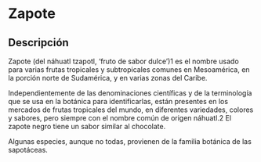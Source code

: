 # Zapote

## Descripción

Zapote (del náhuatl tzapotl, ‘fruto de sabor dulce’)1​ es el nombre usado para varias frutas tropicales y subtropicales comunes en Mesoamérica, en la porción norte de Sudamérica, y en varias zonas del Caribe.

Independientemente de las denominaciones científicas y de la terminología que se usa en la botánica para identificarlas, están presentes en los mercados de frutas tropicales del mundo, en diferentes variedades, colores y sabores, pero siempre con el nombre común de origen náhuatl.2​ El zapote negro tiene un sabor similar al chocolate.

Algunas especies, aunque no todas, provienen de la familia botánica de las sapotáceas.
